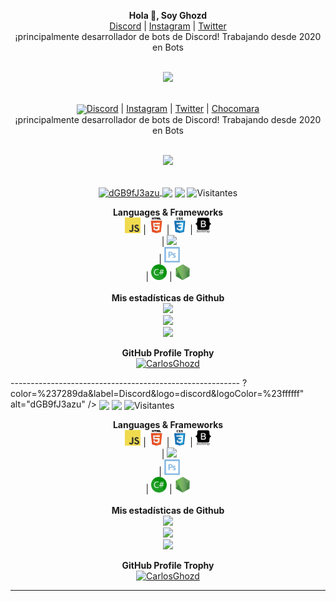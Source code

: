 <p align='center'>
  <b>Hola 👋, Soy Ghozd </b><br>
  <a href="https://discord.io/chocomara">Discord</a> |
  <a href="https://www.instagram.com/ghozd_/">Instagram</a> |
  <a href="https://twitter.com/Ghozd_">Twitter</a> <br>
<a>¡principalmente desarrollador de bots de Discord! Trabajando desde 2020 en Bots </a>
</p>
 
<p align="center"><br>
  <a href="https://github.com/CarlosGhozd/">
    <img src="https://lanyard.cnrad.dev/api/691072980100317194"/>
     </a>
</p>

<p align="center"><br>
<a href="https://discord.gg/dGB9fJ3azu" target="blank"><img align="center" src="https://img.shields.io/discord/<p align='center'>
  <b>Hola 👋, Soy Carlos Ghozd </b><br>
  <a href="https://discord.io/chocomara">Discord</a> |
  <a href="https://www.instagram.com/carlos_ghozd/">Instagram</a> |
  <a href="https://twitter.com/CarlosGhozd">Twitter</a> |
  <a href="https://www.chocomara.tk/">Chocomara</a><br>
<a>¡principalmente desarrollador de bots de Discord! Trabajando desde 2020 en Bots </a>
</p>
 
<p align="center"><br>
  <a href="https://github.com/CarlosGhozd/">
    <img src="https://lanyard.cnrad.dev/api/691072980100317194"/>
     </a>
</p>

<p align="center"><br>
<a href="https://discord.gg/dGB9fJ3azu" target="blank"><img align="center" src="https://img.shields.io/discord/710234245376770098?color=%237289da&label=Discord&logo=discord&logoColor=%23ffffff" alt="dGB9fJ3azu" /> </a> <a href="https://instagram.com/ghozd_" target="blank"><img align="center" src="https://img.shields.io/badge/-Instagram-5851DB?style=flat-square&labelColor=5851DB&logo=instagram&logoColor=white&link=https://instagram.com/ghozd_" /></a> <a href="https://twitter.com/Ghozd_" target="blank"><img align="center" src="https://img.shields.io/badge/-Twitter-1da1f2?style=flat-square&labelColor=1da1f2&logo=twitter&logoColor=white&link=https://twitter.com/Ghozd_"  /></a> <a target="blank"><img align="center" src="https://visitor-badge.laobi.icu/badge?page_id=CarlosGhozd" alt="Visitantes" /></a>



<p align="center">
	<b>Languages & Frameworks</b>
	<br>
	<code><img height="25" src="https://raw.githubusercontent.com/github/explore/80688e429a7d4ef2fca1e82350fe8e3517d3494d/topics/javascript/javascript.png"></code>&nbsp;|
	<code><img height="25" src="https://raw.githubusercontent.com/github/explore/80688e429a7d4ef2fca1e82350fe8e3517d3494d/topics/html/html.png"></code>&nbsp;|
	<code><img height="25" src="https://raw.githubusercontent.com/github/explore/80688e429a7d4ef2fca1e82350fe8e3517d3494d/topics/css/css.png"></code>&nbsp;|
	<code><img height="25" src="https://raw.githubusercontent.com/devicons/devicon/master/icons/bootstrap/bootstrap-plain-wordmark.svg">
</code>&nbsp;|
	<code><img height="25" src="https://www.vectorlogo.zone/logos/heroku/heroku-icon.svg">
</code>&nbsp;|
<code><img height="25" src="https://raw.githubusercontent.com/devicons/devicon/master/icons/photoshop/photoshop-line.svg">
</code>&nbsp;|
	<code><img height="25" src="https://raw.githubusercontent.com/github/explore/80688e429a7d4ef2fca1e82350fe8e3517d3494d/topics/csharp/csharp.png"></code>&nbsp;|
	<code><img height="25" src="https://raw.githubusercontent.com/github/explore/80688e429a7d4ef2fca1e82350fe8e3517d3494d/topics/nodejs/nodejs.png"></code>&nbsp;
	<br><br>
	<b>Mis estadísticas de Github</b><br>
    	<img src="https://github-readme-streak-stats.herokuapp.com/?user=CarlosGhozd&theme=dark&hide_border=true">
	<br>
	<img src="https://github-readme-stats.vercel.app/api?username=CarlosGhozd&include_all_commits=true&show_icons=true&hide_border=true&hide_title=true&count_private=true&theme=dark">
	<br>
	<img src="https://github-readme-stats.vercel.app/api/top-langs/?username=CarlosGhozd&layout=compact&count_private=true&langs_count=8&hide_border=true&theme=dark">
</p>
<p align="center">
<b>GitHub Profile Trophy</b>
	<br>
 <a href="https://github.com/ryo-ma/github-profile-trophy"><img src="https://github-profile-trophy.vercel.app/?username=CarlosGhozd&theme=discord" alt="CarlosGhozd" /></a> 
</p>





---------------------------------------------------------  ?color=%237289da&label=Discord&logo=discord&logoColor=%23ffffff" alt="dGB9fJ3azu" /></a> <a href="https://instagram.com/Carlos_ghozd" target="blank"><img align="center" src="https://img.shields.io/badge/-Instagram-5851DB?style=flat-square&labelColor=5851DB&logo=instagram&logoColor=white&link=https://instagram.com/Carlos_ghozd" /></a> <a href="https://twitter.com/CarlosGhozd" target="blank"><img align="center" src="https://img.shields.io/badge/-Twitter-1da1f2?style=flat-square&labelColor=1da1f2&logo=twitter&logoColor=white&link=https://twitter.com/CarlosGhozd"  /></a> <a target="blank"><img align="center" src="https://visitor-badge.laobi.icu/badge?page_id=CarlosGhozd" alt="Visitantes" /></a>



<p align="center">
	<b>Languages & Frameworks</b>
	<br>
	<code><img height="25" src="https://raw.githubusercontent.com/github/explore/80688e429a7d4ef2fca1e82350fe8e3517d3494d/topics/javascript/javascript.png"></code>&nbsp;|
	<code><img height="25" src="https://raw.githubusercontent.com/github/explore/80688e429a7d4ef2fca1e82350fe8e3517d3494d/topics/html/html.png"></code>&nbsp;|
	<code><img height="25" src="https://raw.githubusercontent.com/github/explore/80688e429a7d4ef2fca1e82350fe8e3517d3494d/topics/css/css.png"></code>&nbsp;|
	<code><img height="25" src="https://raw.githubusercontent.com/devicons/devicon/master/icons/bootstrap/bootstrap-plain-wordmark.svg">
</code>&nbsp;|
	<code><img height="25" src="https://www.vectorlogo.zone/logos/heroku/heroku-icon.svg">
</code>&nbsp;|
<code><img height="25" src="https://raw.githubusercontent.com/devicons/devicon/master/icons/photoshop/photoshop-line.svg">
</code>&nbsp;|
	<code><img height="25" src="https://raw.githubusercontent.com/github/explore/80688e429a7d4ef2fca1e82350fe8e3517d3494d/topics/csharp/csharp.png"></code>&nbsp;|
	<code><img height="25" src="https://raw.githubusercontent.com/github/explore/80688e429a7d4ef2fca1e82350fe8e3517d3494d/topics/nodejs/nodejs.png"></code>&nbsp;
	<br><br>
	<b>Mis estadísticas de Github</b><br>
    	<img src="https://github-readme-streak-stats.herokuapp.com/?user=CarlosGhozd&theme=dark&hide_border=true">
	<br>
	<img src="https://github-readme-stats.vercel.app/api?username=CarlosGhozd&include_all_commits=true&show_icons=true&hide_border=true&hide_title=true&count_private=true&theme=dark">
	<br>
	<img src="https://github-readme-stats.vercel.app/api/top-langs/?username=CarlosGhozd&layout=compact&count_private=true&langs_count=8&hide_border=true&theme=dark">
</p>
<p align="center">
<b>GitHub Profile Trophy</b>
	<br>
 <a href="https://github.com/ryo-ma/github-profile-trophy"><img src="https://github-profile-trophy.vercel.app/?username=CarlosGhozd&theme=discord" alt="CarlosGhozd" /></a> 
</p>

---------------------------------------------------------  
